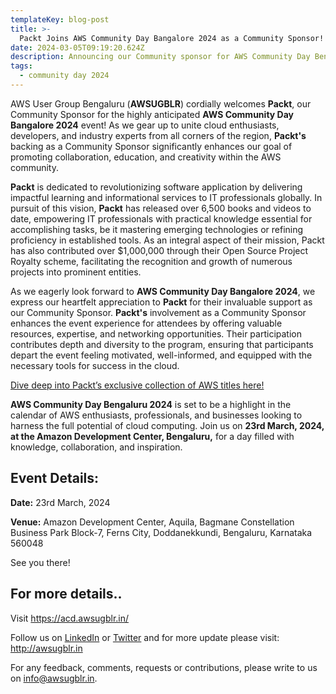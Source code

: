 ```yaml
---
templateKey: blog-post
title: >-
  Packt Joins AWS Community Day Bangalore 2024 as a Community Sponsor!
date: 2024-03-05T09:19:20.624Z
description: Announcing our Community sponsor for AWS Community Day Bengaluru 2024.
tags:
  - community day 2024
---
```


AWS User Group Bengaluru (**AWSUGBLR**) cordially welcomes **Packt**, our Community Sponsor for the highly anticipated **AWS Community Day Bangalore 2024** event! As we gear up to unite cloud enthusiasts, developers, and industry experts from all corners of the region, **Packt's** backing as a Community Sponsor significantly enhances our goal of promoting collaboration, education, and creativity within the AWS community.

**Packt** is dedicated to revolutionizing software application by delivering impactful learning and informational services to IT professionals globally. In pursuit of this vision, **Packt** has released over 6,500 books and videos to date, empowering IT professionals with practical knowledge essential for accomplishing tasks, be it mastering emerging technologies or refining proficiency in established tools. As an integral aspect of their mission, Packt has also contributed over $1,000,000 through their Open Source Project Royalty scheme, facilitating the recognition and growth of numerous projects into prominent entities.

As we eagerly look forward to **AWS Community Day Bangalore 2024**, we express our heartfelt appreciation to **Packt** for their invaluable support as our Community Sponsor. **Packt's** involvement as a Community Sponsor enhances the event experience for attendees by offering valuable resources, expertise, and networking opportunities. Their participation contributes depth and diversity to the program, ensuring that participants depart the event feeling motivated, well-informed, and equipped with the necessary tools for success in the cloud.

[Dive deep into Packt’s exclusive collection of AWS titles here!](https://packt.link/lmWpX)

**AWS Community Day Bengaluru 2024** is set to be a highlight in the calendar of AWS enthusiasts, professionals, and businesses looking to harness the full potential of cloud computing. Join us on **23rd March, 2024, at the Amazon Development Center, Bengaluru,** for a day filled with knowledge, collaboration, and inspiration.

## Event Details:

**Date:** 23rd March, 2024

**Venue:** Amazon Development Center, Aquila, Bagmane Constellation Business Park Block-7, Ferns City, Doddanekkundi, Bengaluru, Karnataka 560048

See you there!

## For more details..

Visit  <https://acd.awsugblr.in/>

Follow us on [LinkedIn](https://www.linkedin.com/in/awsugblr/) or [Twitter](https://twitter.com/awsugblr) and for more update please visit: <http://awsugblr.in>

For any feedback, comments, requests or contributions, please write to us on [info@awsugblr.in](<mailto: info@awsugblr.in>).